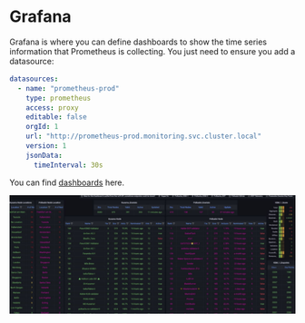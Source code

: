 # Grafana

Grafana is where you can define dashboards to show the time series information that Prometheus is collecting. You just need to ensure you add a datasource:

```yaml
datasources:
  - name: "prometheus-prod"
    type: prometheus
    access: proxy
    editable: false
    orgId: 1
    url: "http://prometheus-prod.monitoring.svc.cluster.local"
    version: 1
    jsonData:
      timeInterval: 30s
```

You can find [dashboards](https://github.com/paritytech/polkadot-monitoring-mixin/tree/main/dashboards) here.

![Grafana example](../images/lb0gOx.png)
